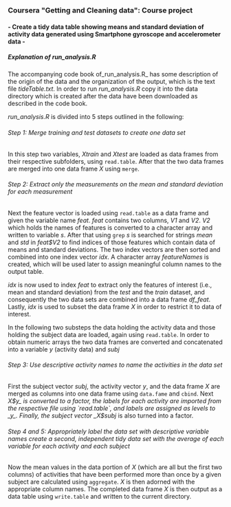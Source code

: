 ### Coursera "Getting and Cleaning data": Course project
#### - Create a tidy data table showing means and standard deviation of activity data generated using Smartphone gyroscope and accelerometer data -

##### Explanation of _run\_analysis.R_
The accompanying code book of_run\_analysis.R_ has some description of the origin of the data and the organization of the output, which is the text file _tideTable.txt_. In order to run _run\_analysis.R_ copy it into the data directory which is created after the data have been downloaded as described in the code book. 

_run\_analysis.R_ is divided into 5 steps outlined in the following:

###### Step 1: Merge training and test datasets to create one data set
In this step two variables, _Xtrain_ and _Xtest_ are loaded as data frames from their respective subfolders, using `read.table`. After that the two data frames are merged into one data frame _X_ using `merge`.

###### Step 2: Extract only the measurements on the mean and standard deviation for each measurement
Next the feature vector is loaded using `read.table` as a data frame and given the variable name _feat_. _feat_ contains two columns, _V1_ and _V2_. _V2_ which holds the names of features is converted to a character array and written to variable _s_. After that using `grep` _s_ is searched for strings _mean_ and _std_ in _feat$V2_ to find indices of those features which contain data of means and standard deviations. The two index vectors are then sorted and combined into one index vector _idx_. A character array _featureNames_ is created, which will be used later to assign meaningful column names to the output table. 

_idx_ is now used to index _feat_ to extract only the features of interest (i.e., mean and standard deviation) from the _test_ and the _train_ dataset, and consequently the two data sets are combined into a data frame _df\_feat_. Lastly, _idx_ is used to subset the data frame _X_ in order to restrict it to data of interest.

In the following two substeps the data holding the activity data and those holding the subject data are loaded, again using `read.table`. In order to obtain numeric arrays the two data frames are converted and concatenated into a variable _y_ (activity data) and _subj_  

###### Step 3: Use descriptive activity names to name the activities in the data set
First the subject vector _subj_, the activity vector _y_, and the data frame _X_ are merged as columns into one data frame using `data.fame` and `cbind`. Next _X$y_ is converted to a factor, the labels for each activity are imported from the respective file using `read.table`, and labels are assigned as levels to _y_. Finally, the subject vector _X$subj_ is also turned into a factor.

###### Step 4 and 5: Appropriately label the data set with descriptive variable names create a second, independent tidy data set with the average of each variable for each activity and each subject
Now the mean values in the data portion of _X_ (which are all but the first two columns) of activities that have been performed more than once by a given subject are calculated using `aggregate`. _X_ is then adorned with the appropriate column names. The completed data frame _X_ is then output as a data table using `write.table` and written to the current directory.
